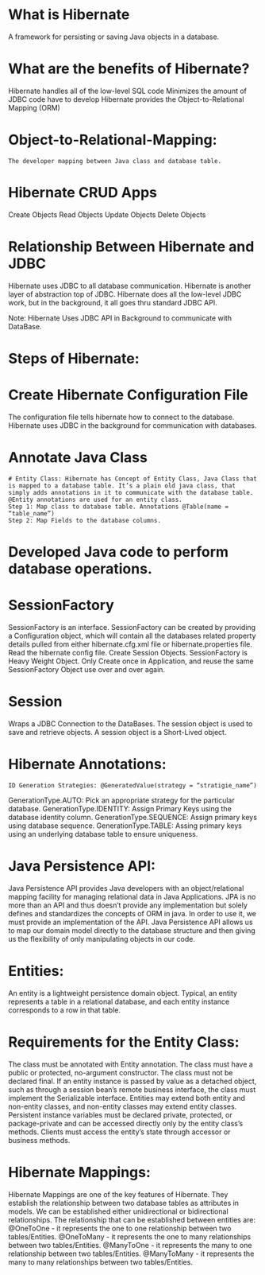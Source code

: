 # What is Hibernate
A framework for persisting or saving Java objects in a database.

# What are the benefits of Hibernate?
Hibernate handles all of the low-level SQL code
Minimizes the amount of JDBC code have to develop
Hibernate provides the Object-to-Relational Mapping (ORM)

# Object-to-Relational-Mapping:
	The developer mapping between Java class and database table.

# Hibernate CRUD Apps
Create Objects
Read Objects
Update Objects
Delete Objects

# Relationship Between Hibernate and JDBC
Hibernate uses JDBC to all database communication. Hibernate is another layer of abstraction top of JDBC. Hibernate does all the low-level JDBC work, but in the background, it all goes thru standard JDBC API.

Note: Hibernate Uses JDBC API in Background to communicate with DataBase. 

# Steps of Hibernate:
# Create Hibernate Configuration File
The configuration file tells hibernate how to connect to the database. Hibernate uses JDBC in the background for communication with databases. 
# Annotate Java Class
	# Entity Class: Hibernate has Concept of Entity Class, Java Class that is mapped to a database table. It’s a plain old java class, that simply adds annotations in it to communicate with the database table. @Entity annotations are used for an entity class. 
	Step 1: Map class to database table. Annotations @Table(name = “table_name”)
	Step 2: Map Fields to the database columns.
# Developed Java code to perform database operations.
 
# SessionFactory
SessionFactory is an interface. SessionFactory can be created by providing a Configuration object, which will contain all the databases related property details pulled from either hibernate.cfg.xml file or hibernate.properties file. 
Read the hibernate config file.
Create Session Objects.
SessionFactory is Heavy Weight Object.
Only Create once in Application, and reuse the same SessionFactory Object use over and over again. 
# Session
Wraps a JDBC Connection to the DataBases.
The session object is used to save and retrieve objects.
A session object is a Short-Lived object. 

# Hibernate Annotations: 
	ID Generation Strategies: @GeneratedValue(strategy = “stratigie_name”)
GenerationType.AUTO: Pick an appropriate strategy for the particular database.
GenerationType.IDENTITY: Assign Primary Keys using the database identity column.
GenerationType.SEQUENCE: Assign primary keys using database sequence.
GenerationType.TABLE: Assing primary keys using an underlying database table to ensure uniqueness.

 
# Java Persistence API: 
Java Persistence API provides Java developers with an object/relational mapping facility for managing relational data in Java Applications. JPA is no more than an API and thus doesn’t provide any implementation but solely defines and standardizes the concepts of ORM in java. In order to use it, we must provide an implementation of the API. Java Persistence API allows us to map our domain model directly to the database structure and then giving us the flexibility of only manipulating objects in our code. 

# Entities:
An entity is a lightweight persistence domain object. Typical, an entity represents a table in a relational database, and each entity instance corresponds to a row in that table. 
# Requirements for the Entity Class: 
The class must be annotated with Entity annotation.
The class must have a public or protected, no-argument constructor.
The class must not be declared final. 
If an entity instance is passed by value as a detached object, such as through a session bean’s remote business interface, the class must implement the Serializable interface. 
Entities may extend both entity and non-entity classes, and non-entity classes may extend entity classes.
Persistent instance variables must be declared private, protected, or package-private and can be accessed directly only by the entity class’s methods. Clients must access the entity’s state through accessor or business methods. 

# Hibernate Mappings: 
Hibernate Mappings are one of the key features of Hibernate. They establish the relationship between two database tables as attributes in models. We can be established either unidirectional or bidirectional relationships. The relationship that can be established between entities are:
@OneToOne - it represents the one to one relationship between two tables/Entities. 
@OneToMany - it represents the one to many relationships between two tables/Entities.
@ManyToOne - it represents the many to one relationship between two tables/Entities.
@ManyToMany - it represents the many to many relationships between two tables/Entities. 

